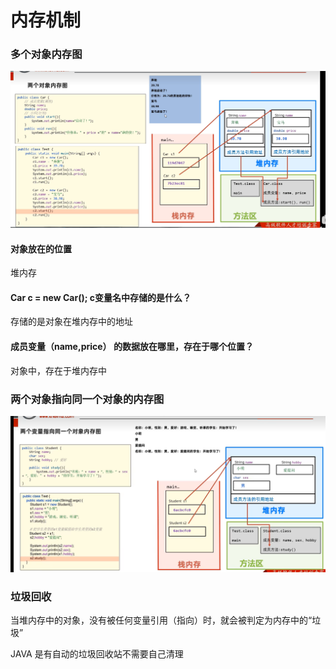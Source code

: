 # 内存机制

### 多个对象内存图

![](<../.gitbook/assets/image (1) (2) (1).png>)

#### 对象放在的位置

堆内存

#### Car c = new Car(); c变量名中存储的是什么？

存储的是对象在堆内存中的地址

#### 成员变量（name,price） 的数据放在哪里，存在于哪个位置？

对象中，存在于堆内存中

### 两个对象指向同一个对象的内存图

![](<../.gitbook/assets/image (2) (3).png>)

### 垃圾回收

当堆内存中的对象，没有被任何变量引用（指向）时，就会被判定为内存中的“垃圾”

JAVA 是有自动的垃圾回收站不需要自己清理
